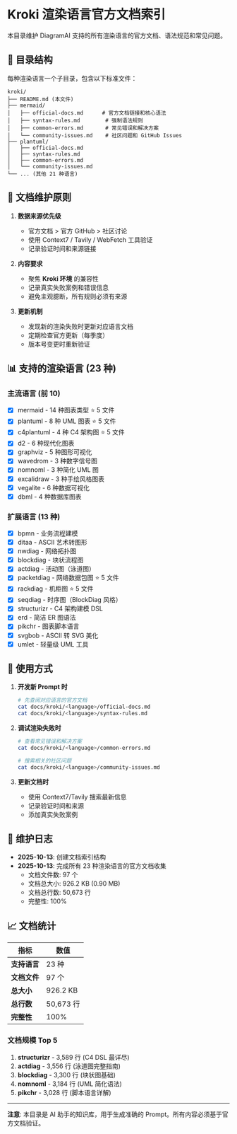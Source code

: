 # Kroki 渲染语言官方文档索引

本目录维护 DiagramAI 支持的所有渲染语言的官方文档、语法规范和常见问题。

## 📁 目录结构

每种渲染语言一个子目录，包含以下标准文件：

```
kroki/
├── README.md (本文件)
├── mermaid/
│   ├── official-docs.md      # 官方文档链接和核心语法
│   ├── syntax-rules.md        # 强制语法规则
│   ├── common-errors.md       # 常见错误和解决方案
│   └── community-issues.md    # 社区问题和 GitHub Issues
├── plantuml/
│   ├── official-docs.md
│   ├── syntax-rules.md
│   ├── common-errors.md
│   └── community-issues.md
└── ... (其他 21 种语言)
```

## 🎯 文档维护原则

1. **数据来源优先级**
   - 官方文档 > 官方 GitHub > 社区讨论
   - 使用 Context7 / Tavily / WebFetch 工具验证
   - 记录验证时间和来源链接

2. **内容要求**
   - 聚焦 **Kroki 环境** 的兼容性
   - 记录真实失败案例和错误信息
   - 避免主观臆断，所有规则必须有来源

3. **更新机制**
   - 发现新的渲染失败时更新对应语言文档
   - 定期检查官方更新（每季度）
   - 版本号变更时重新验证

## 📊 支持的渲染语言 (23 种)

### 主流语言 (前 10)

- [x] mermaid - 14 种图表类型 ⭐ 5 文件
- [x] plantuml - 8 种 UML 图表 ⭐ 5 文件
- [x] c4plantuml - 4 种 C4 架构图 ⭐ 5 文件
- [x] d2 - 6 种现代化图表
- [x] graphviz - 5 种图形可视化
- [x] wavedrom - 3 种数字信号图
- [x] nomnoml - 3 种简化 UML 图
- [x] excalidraw - 3 种手绘风格图表
- [x] vegalite - 6 种数据可视化
- [x] dbml - 4 种数据库图表

### 扩展语言 (13 种)

- [x] bpmn - 业务流程建模
- [x] ditaa - ASCII 艺术转图形
- [x] nwdiag - 网络拓扑图
- [x] blockdiag - 块状流程图
- [x] actdiag - 活动图（泳道图）
- [x] packetdiag - 网络数据包图 ⭐ 5 文件
- [x] rackdiag - 机柜图 ⭐ 5 文件
- [x] seqdiag - 时序图（BlockDiag 风格）
- [x] structurizr - C4 架构建模 DSL
- [x] erd - 简洁 ER 图语法
- [x] pikchr - 图表脚本语言
- [x] svgbob - ASCII 转 SVG 美化
- [x] umlet - 轻量级 UML 工具

## 🔄 使用方式

1. **开发新 Prompt 时**

   ```bash
   # 先查阅对应语言的官方文档
   cat docs/kroki/<language>/official-docs.md
   cat docs/kroki/<language>/syntax-rules.md
   ```

2. **调试渲染失败时**

   ```bash
   # 查看常见错误和解决方案
   cat docs/kroki/<language>/common-errors.md

   # 搜索相关的社区问题
   cat docs/kroki/<language>/community-issues.md
   ```

3. **更新文档时**
   - 使用 Context7/Tavily 搜索最新信息
   - 记录验证时间和来源
   - 添加真实失败案例

## 📝 维护日志

- **2025-10-13**: 创建文档索引结构
- **2025-10-13**: 完成所有 23 种渲染语言的官方文档收集
  - 文档文件数: 97 个
  - 文档总大小: 926.2 KB (0.90 MB)
  - 文档总行数: 50,673 行
  - 完整性: 100%

## 📈 文档统计

| 指标         | 数值      |
| ------------ | --------- |
| **支持语言** | 23 种     |
| **文档文件** | 97 个     |
| **总大小**   | 926.2 KB  |
| **总行数**   | 50,673 行 |
| **完整性**   | 100%      |

### 文档规模 Top 5

1. **structurizr** - 3,589 行 (C4 DSL 最详尽)
2. **actdiag** - 3,556 行 (泳道图完整指南)
3. **blockdiag** - 3,300 行 (块状图基础)
4. **nomnoml** - 3,184 行 (UML 简化语法)
5. **pikchr** - 3,028 行 (脚本语言详解)

---

**注意**: 本目录是 AI 助手的知识库，用于生成准确的 Prompt。所有内容必须基于官方文档验证。
